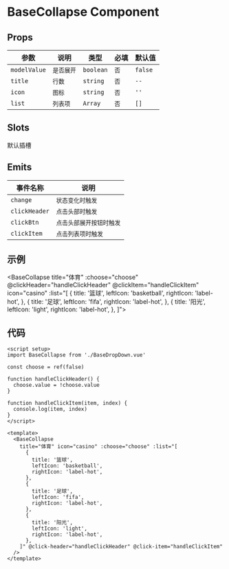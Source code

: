 # BaseCollapse Component

## Props

| 参数         | 说明       | 类型      | 必填 | 默认值  |
| ------------ | ---------- | --------- | ---- | ------- |
| `modelValue` | `是否展开` | `boolean` | `否` | `false` |
| `title`      | `行数`     | `string`  | `否` | `--`    |
| `icon`       | `图标`     | `string`  | `否` | `''`    |
| `list`       | `列表项`   | `Array`   | `否` | `[]`    |

## Slots

默认插槽

## Emits

| 事件名称      | 说明                     |
| ------------- | ------------------------ |
| `change`      | `状态变化时触发`         |
| `clickHeader` | `点击头部时触发`         |
| `clickBtn`    | `点击头部展开按钮时触发` |
| `clickItem`   | `点击列表项时触发`       |

## 示例

<script setup>
import BaseCollapse from '../src/BaseDropDown.vue'
import { ref } from 'vue'
const choose = ref(false)
const handleClickHeader = () => {
    choose.value = !choose.value
}
const handleClickItem = (item,index) => {
    console.log(item,index)
}
</script>

<BaseCollapse title="体育" :choose="choose" @clickHeader="handleClickHeader" @clickItem="handleClickItem" icon="casino" :list="[
{
title: '篮球',
leftIcon: 'basketball',
rightIcon: 'label-hot',
},
{
title: '足球',
leftIcon: 'fifa',
rightIcon: 'label-hot',
},
{
title: '阳光',
leftIcon: 'light',
rightIcon: 'label-hot',
},
]">
</BaseCollapse>

## 代码

```vue
<script setup>
import BaseCollapse from './BaseDropDown.vue'

const choose = ref(false)

function handleClickHeader() {
  choose.value = !choose.value
}

function handleClickItem(item, index) {
  console.log(item, index)
}
</script>

<template>
  <BaseCollapse
    title="体育" icon="casino" :choose="choose" :list="[
      {
        title: '篮球',
        leftIcon: 'basketball',
        rightIcon: 'label-hot',
      },
      {
        title: '足球',
        leftIcon: 'fifa',
        rightIcon: 'label-hot',
      },
      {
        title: '阳光',
        leftIcon: 'light',
        rightIcon: 'label-hot',
      },
    ]" @click-header="handleClickHeader" @click-item="handleClickItem"
  />
</template>
```
